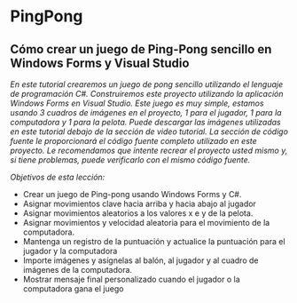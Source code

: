 # PingPong

## Cómo crear un juego de Ping-Pong sencillo en Windows Forms y Visual Studio

_En este tutorial crearemos un juego de pong sencillo utilizando el lenguaje de programación C#. Construiremos este proyecto utilizando la aplicación Windows Forms en Visual Studio. Este juego es muy simple, estamos usando 3 cuadros de imágenes en el proyecto, 1 para el jugador, 1 para la computadora y 1 para la pelota. Puede descargar las imágenes utilizadas en este tutorial debajo de la sección de video tutorial. La sección de código fuente le proporcionará el código fuente completo utilizado en este proyecto. Le recomendamos que intente recrear el proyecto usted mismo y, si tiene problemas, puede verificarlo con el mismo código fuente._

_Objetivos de esta lección:_

- Crear un juego de Ping-pong usando Windows Forms y C#.
- Asignar movimientos clave hacia arriba y hacia abajo al jugador
- Asignar movimientos aleatorios a los valores x e y de la pelota.
- Asignar movimientos y velocidad aleatoria para el movimiento de la computadora.
- Mantenga un registro de la puntuación y actualice la puntuación para el jugador y la computadora
- Importe imágenes y asígnelas al balón, al jugador y al cuadro de imágenes de la computadora.
- Mostrar mensaje final personalizado cuando el jugador o la computadora gana el juego
